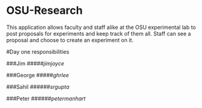 
# OSU-Research
This application allows faculty and staff alike at the OSU experimental lab to post proposals for experiments and keep track of them all. Staff can see a proposal and choose to create an experiment on it. 

#Day one responsibilities

###Jim #####*jimjoyce*

###George #####*ghrlee*

###Sahil ######*srgupta*

###Peter ######*petermanhart*
